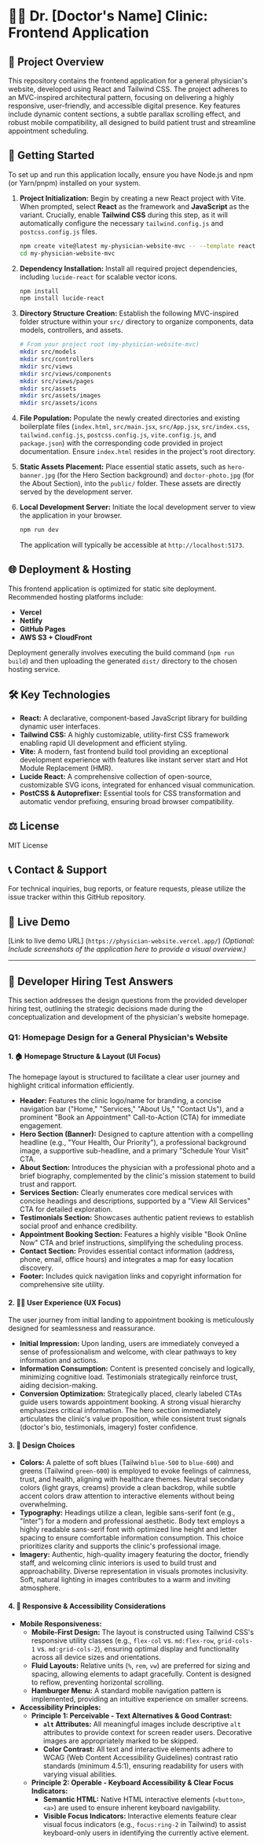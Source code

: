 # 👩‍⚕️ Dr. [Doctor's Name] Clinic: Frontend Application

## 📝 Project Overview

This repository contains the frontend application for a general physician's website, developed using React and Tailwind CSS. The project adheres to an MVC-inspired architectural pattern, focusing on delivering a highly responsive, user-friendly, and accessible digital presence. Key features include dynamic content sections, a subtle parallax scrolling effect, and robust mobile compatibility, all designed to build patient trust and streamline appointment scheduling.

## 🚀 Getting Started

To set up and run this application locally, ensure you have Node.js and npm (or Yarn/pnpm) installed on your system.

1.  **Project Initialization:**
    Begin by creating a new React project with Vite. When prompted, select **React** as the framework and **JavaScript** as the variant. Crucially, enable **Tailwind CSS** during this step, as it will automatically configure the necessary `tailwind.config.js` and `postcss.config.js` files.

    ```bash
    npm create vite@latest my-physician-website-mvc -- --template react
    cd my-physician-website-mvc
    ```

2.  **Dependency Installation:**
    Install all required project dependencies, including `lucide-react` for scalable vector icons.

    ```bash
    npm install
    npm install lucide-react
    ```

3.  **Directory Structure Creation:**
    Establish the following MVC-inspired folder structure within your `src/` directory to organize components, data models, controllers, and assets.

    ```bash
    # From your project root (my-physician-website-mvc)
    mkdir src/models
    mkdir src/controllers
    mkdir src/views
    mkdir src/views/components
    mkdir src/views/pages
    mkdir src/assets
    mkdir src/assets/images
    mkdir src/assets/icons
    ```

4.  **File Population:**
    Populate the newly created directories and existing boilerplate files (`index.html`, `src/main.jsx`, `src/App.jsx`, `src/index.css`, `tailwind.config.js`, `postcss.config.js`, `vite.config.js`, and `package.json`) with the corresponding code provided in project documentation. Ensure `index.html` resides in the project's root directory.

5.  **Static Assets Placement:**
    Place essential static assets, such as `hero-banner.jpg` (for the Hero Section background) and `doctor-photo.jpg` (for the About Section), into the `public/` folder. These assets are directly served by the development server.

6.  **Local Development Server:**
    Initiate the local development server to view the application in your browser.

    ```bash
    npm run dev
    ```
    The application will typically be accessible at `http://localhost:5173`.

## 🌐 Deployment & Hosting

This frontend application is optimized for static site deployment. Recommended hosting platforms include:

* **Vercel**
* **Netlify**
* **GitHub Pages**
* **AWS S3 + CloudFront**

Deployment generally involves executing the build command (`npm run build`) and then uploading the generated `dist/` directory to the chosen hosting service.

## 🛠️ Key Technologies

* **React:** A declarative, component-based JavaScript library for building dynamic user interfaces.
* **Tailwind CSS:** A highly customizable, utility-first CSS framework enabling rapid UI development and efficient styling.
* **Vite:** A modern, fast frontend build tool providing an exceptional development experience with features like instant server start and Hot Module Replacement (HMR).
* **Lucide React:** A comprehensive collection of open-source, customizable SVG icons, integrated for enhanced visual communication.
* **PostCSS & Autoprefixer:** Essential tools for CSS transformation and automatic vendor prefixing, ensuring broad browser compatibility.

## ⚖️ License

MIT License

## 📞 Contact & Support

For technical inquiries, bug reports, or feature requests, please utilize the issue tracker within this GitHub repository.

## 📸 Live Demo

[Link to live demo URL] (`https://physician-website.vercel.app/`)
*(Optional: Include screenshots of the application here to provide a visual overview.)*

---

## 📝 Developer Hiring Test Answers

This section addresses the design questions from the provided developer hiring test, outlining the strategic decisions made during the conceptualization and development of the physician's website homepage.

### Q1: Homepage Design for a General Physician's Website

#### 1. 🏠 Homepage Structure & Layout (UI Focus)

The homepage layout is structured to facilitate a clear user journey and highlight critical information efficiently.

* **Header:** Features the clinic logo/name for branding, a concise navigation bar ("Home," "Services," "About Us," "Contact Us"), and a prominent "Book an Appointment" Call-to-Action (CTA) for immediate engagement.
* **Hero Section (Banner):** Designed to capture attention with a compelling headline (e.g., "Your Health, Our Priority"), a professional background image, a supportive sub-headline, and a primary "Schedule Your Visit" CTA.
* **About Section:** Introduces the physician with a professional photo and a brief biography, complemented by the clinic's mission statement to build trust and rapport.
* **Services Section:** Clearly enumerates core medical services with concise headings and descriptions, supported by a "View All Services" CTA for detailed exploration.
* **Testimonials Section:** Showcases authentic patient reviews to establish social proof and enhance credibility.
* **Appointment Booking Section:** Features a highly visible "Book Online Now" CTA and brief instructions, simplifying the scheduling process.
* **Contact Section:** Provides essential contact information (address, phone, email, office hours) and integrates a map for easy location discovery.
* **Footer:** Includes quick navigation links and copyright information for comprehensive site utility.

#### 2. 🚶‍♀️ User Experience (UX Focus)

The user journey from initial landing to appointment booking is meticulously designed for seamlessness and reassurance.

* **Initial Impression:** Upon landing, users are immediately conveyed a sense of professionalism and welcome, with clear pathways to key information and actions.
* **Information Consumption:** Content is presented concisely and logically, minimizing cognitive load. Testimonials strategically reinforce trust, aiding decision-making.
* **Conversion Optimization:** Strategically placed, clearly labeled CTAs guide users towards appointment booking. A strong visual hierarchy emphasizes critical information. The hero section immediately articulates the clinic's value proposition, while consistent trust signals (doctor's bio, testimonials, imagery) foster confidence.

#### 3. 🎨 Design Choices

* **Colors:** A palette of soft blues (Tailwind `blue-500` to `blue-600`) and greens (Tailwind `green-600`) is employed to evoke feelings of calmness, trust, and health, aligning with healthcare themes. Neutral secondary colors (light grays, creams) provide a clean backdrop, while subtle accent colors draw attention to interactive elements without being overwhelming.
* **Typography:** Headings utilize a clean, legible sans-serif font (e.g., "Inter") for a modern and professional aesthetic. Body text employs a highly readable sans-serif font with optimized line height and letter spacing to ensure comfortable information consumption. This choice prioritizes clarity and supports the clinic's professional image.
* **Imagery:** Authentic, high-quality imagery featuring the doctor, friendly staff, and welcoming clinic interiors is used to build trust and approachability. Diverse representation in visuals promotes inclusivity. Soft, natural lighting in images contributes to a warm and inviting atmosphere.

#### 4. 📱 Responsive & Accessibility Considerations

* **Mobile Responsiveness:**
    * **Mobile-First Design:** The layout is constructed using Tailwind CSS's responsive utility classes (e.g., `flex-col` vs. `md:flex-row`, `grid-cols-1` vs. `md:grid-cols-2`), ensuring optimal display and functionality across all device sizes and orientations.
    * **Fluid Layouts:** Relative units (`%`, `rem`, `vw`) are preferred for sizing and spacing, allowing elements to adapt gracefully. Content is designed to reflow, preventing horizontal scrolling.
    * **Hamburger Menu:** A standard mobile navigation pattern is implemented, providing an intuitive experience on smaller screens.
* **Accessibility Principles:**
    * **Principle 1: Perceivable - Text Alternatives & Good Contrast:**
        * **`alt` Attributes:** All meaningful images include descriptive `alt` attributes to provide context for screen reader users. Decorative images are appropriately marked to be skipped.
        * **Color Contrast:** All text and interactive elements adhere to WCAG (Web Content Accessibility Guidelines) contrast ratio standards (minimum 4.5:1), ensuring readability for users with varying visual abilities.
    * **Principle 2: Operable - Keyboard Accessibility & Clear Focus Indicators:**
        * **Semantic HTML:** Native HTML interactive elements (`<button>`, `<a>`) are used to ensure inherent keyboard navigability.
        * **Visible Focus Indicators:** Interactive elements feature clear visual focus indicators (e.g., `focus:ring-2` in Tailwind) to assist keyboard-only users in identifying the currently active element.